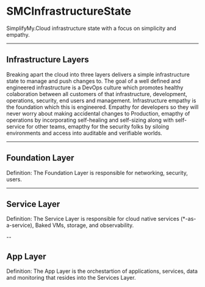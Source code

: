 # SMCInfrastructureState

SimplifyMy.Cloud infrastructure state with a focus on simplicity and empathy.

---

## Infrastructure Layers

Breaking apart the cloud into three layers delivers a simple infrastructure state to manage and push changes to.  The goal of a well defined and engineered infrastructure is a DevOps culture which promotes healthy colaboration between all customers of that infrastructure, development, operations, security, end users and management.  Infrastructure empathy is the foundation which this is engineered.  Empathy for developers so they will never worry about making accidental changes to Production, emapthy of operations by incorporating self-healing and self-sizing along with self-service for other teams, emapthy for the security folks by siloing environments and access into auditable and verifiable worlds.

---

## Foundation Layer

Definition: The Foundation Layer is responsible for networking, security, users.

---

## Service Layer

Definition: The Service Layer is responsible for cloud native services (*-as-a-service), Baked VMs, storage, and observability.

--

## App Layer

Definition: The App Layer is the orchestartion of applications, services, data and monitoring that resides into the Services Layer.
